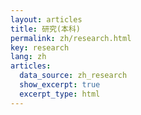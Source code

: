 ```yaml
---
layout: articles
title: 研究(本科)
permalink: zh/research.html
key: research
lang: zh
articles:
  data_source: zh_research
  show_excerpt: true
  excerpt_type: html
---
```


<!--more-->

<div class="article__content" markdown="1">
</div>
